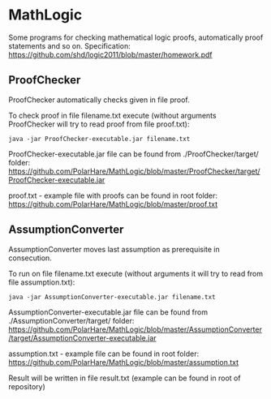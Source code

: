 MathLogic
=========

Some programs for checking mathematical logic proofs, automatically proof statements and so on. Specification:
https://github.com/shd/logic2011/blob/master/homework.pdf

ProofChecker
------------

ProofChecker automatically checks given in file proof.

To check proof in file filename.txt execute (without arguments ProofChecker will try to read proof from file proof.txt):

    java -jar ProofChecker-executable.jar filename.txt
    
ProofChecker-executable.jar file can be found from ./ProofChecker/target/ folder:  https://github.com/PolarHare/MathLogic/blob/master/ProofChecker/target/ProofChecker-executable.jar

proof.txt - example file with proofs can be found in root folder:  
https://github.com/PolarHare/MathLogic/blob/master/proof.txt

AssumptionConverter
------------

AssumptionConverter moves last assumption as prerequisite in consecution.

To run on file filename.txt execute (without arguments it will try to read from file assumption.txt):

    java -jar AssumptionConverter-executable.jar filename.txt

AssumptionConverter-executable.jar file can be found from ./AssumptionConverter/target/ folder:  https://github.com/PolarHare/MathLogic/blob/master/AssumptionConverter/target/AssumptionConverter-executable.jar

assumption.txt - example file can be found in root folder:
https://github.com/PolarHare/MathLogic/blob/master/assumption.txt

Result will be written in file result.txt (example can be found in root of repository)